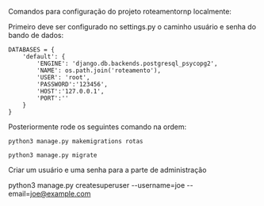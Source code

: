 Comandos para configuração do projeto roteamentornp localmente:

Primeiro deve ser configurado no settings.py o caminho usuário e senha do bando de dados:


    DATABASES = {
        'default': {
            'ENGINE': 'django.db.backends.postgresql_psycopg2',
            'NAME': os.path.join('roteamento'),
            'USER': 'root',
            'PASSWORD':'123456',
            'HOST':'127.0.0.1',
            'PORT':''
        }
    }

Posteriormente rode os seguintes comando na ordem:

    python3 manage.py makemigrations rotas

    python3 manage.py migrate


Criar um usuário e uma senha para a parte de administração

   python3 manage.py createsuperuser --username=joe --email=joe@example.com

